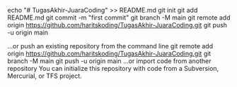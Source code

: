 echo "# TugasAkhir-JuaraCoding" >> README.md
git init
git add README.md
git commit -m "first commit"
git branch -M main
git remote add origin https://github.com/haritskoding/TugasAkhir-JuaraCoding.git
git push -u origin main
                
…or push an existing repository from the command line
git remote add origin https://github.com/haritskoding/TugasAkhir-JuaraCoding.git
git branch -M main
git push -u origin main
…or import code from another repository
You can initialize this repository with code from a Subversion, Mercurial, or TFS project.